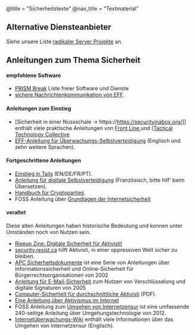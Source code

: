 @title = "Sicherheitstexte"
@nav_title = "Textmaterial"

## Alternative Diensteanbieter

Siehe unsere Liste [radikaler Server Projekte](radical-servers) an.

## Anleitungen zum Thema Sicherheit

#### empfohlene Software

* [PRISM Break](https://prism-break.org) Liste freier Software und Dienste
* [sichere Nachrichtenkommunikation von EFF](https://www.eff.org/secure-messaging-scorecard).

#### Anleitungen zum Einstieg

* [Sicherheit in einer Nussschale -> https://https://securityinabox.org/]] enthält viele praktische Anleitungen von [Front Line ]( https://www.frontlinedefenders.org/) und [[Tactical Technology Collective](https://tacticaltech.org/)
* [EFF-Anleitung für Überwachungs-Selbstverteidigung](https://ssd.eff.org/) (Englisch und zehn weitere Sprachen).

#### Fortgeschrittene Anleitungen

* [Einstieg in Tails](https://tails.boum.org/doc/first_steps/index.en.html) (EN/DE/FR/PT).
* [Anleitung für digitale Selbstverteidigung](https://guide.boum.org/) (Französisch, bitte hilf' beim Übersetzen).
* [Handbuch für Cryptoparties](https://www.cryptoparty.in/learn/handbook).
* FOSS Anleitung über [Grundlagen der Internetsicherheit](https://www.flossmanuals.net/basic-internet-security/)

#### veraltet

Diese alten Anleitungen haben historische Bedeutung und konnen unter Umständen noch von Nutzen sein.

* [Riseup Zine: Digitale Sicherheit für Aktivisti!](https://web.archive.org/web/20160306044630/https://zine.riseup.net/)
* [security.resist.ca](http://security.resist.ca) hilft Aktivisti, in einer oppressiven Welt sicher zu bleiben.
* [APC Sicherheitsdokumente](https://web.archive.org/web/20030811073650/http://secdocs.net:80/manual/lp-sec/) ist eine Serie von Anleitungen über Informationssicherheit und Online-Sicherheit für Bürgerrechtsorganisationen von 2002
* [Anleitung für E-Mail-Sicherheit](https://web.archive.org/web/20050619081430/http://www.activist.ca:80/guide/encrypt.html) zum Nutzen von Verschlüsselung und digitale Signaturen von 2005
* [Computer-Sicherheit für durchschnittliche Aktivisti](https://web.archive.org/web/20110708111440/http://lists.madimc.org:80/~infoshop/PDF/compsecurity.pdf) (PDF).
* [Eine Anleitung über Aktivismus im Internet](https://www.backspace.com/action/)
* FOSS Anleitung zum [Umgehen von Internetzensur](http://booki.flossmanuals.net/bypassing-censorship/) ist eine umfassende 240-seitige Anleitung über Umgehungstechnologie von 2012.
* [Internetüberwachungs-Wiki](https://en.cship.org/wiki) enthält viele Informationen über das Umgehen von Internetzensur (Englisch).

